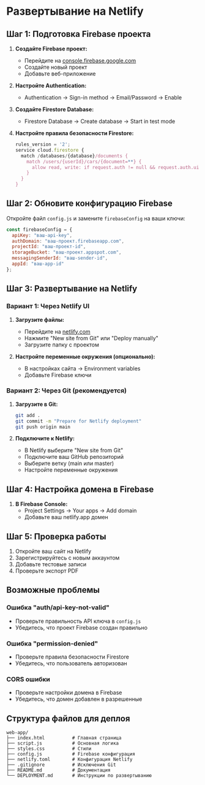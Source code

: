 # Развертывание на Netlify

## Шаг 1: Подготовка Firebase проекта

1. **Создайте Firebase проект:**
   - Перейдите на [console.firebase.google.com](https://console.firebase.google.com/)
   - Создайте новый проект
   - Добавьте веб-приложение

2. **Настройте Authentication:**
   - Authentication → Sign-in method → Email/Password → Enable

3. **Создайте Firestore Database:**
   - Firestore Database → Create database → Start in test mode

4. **Настройте правила безопасности Firestore:**
   ```javascript
   rules_version = '2';
   service cloud.firestore {
     match /databases/{database}/documents {
       match /users/{userId}/cars/{document=**} {
         allow read, write: if request.auth != null && request.auth.uid == userId;
       }
     }
   }
   ```

## Шаг 2: Обновите конфигурацию Firebase

Откройте файл `config.js` и замените `firebaseConfig` на ваши ключи:

```javascript
const firebaseConfig = {
  apiKey: "ваш-api-key",
  authDomain: "ваш-проект.firebaseapp.com",
  projectId: "ваш-проект-id",
  storageBucket: "ваш-проект.appspot.com",
  messagingSenderId: "ваш-sender-id",
  appId: "ваш-app-id"
};
```

## Шаг 3: Развертывание на Netlify

### Вариант 1: Через Netlify UI

1. **Загрузите файлы:**
   - Перейдите на [netlify.com](https://netlify.com)
   - Нажмите "New site from Git" или "Deploy manually"
   - Загрузите папку с проектом

2. **Настройте переменные окружения (опционально):**
   - В настройках сайта → Environment variables
   - Добавьте Firebase ключи

### Вариант 2: Через Git (рекомендуется)

1. **Загрузите в Git:**
   ```bash
   git add .
   git commit -m "Prepare for Netlify deployment"
   git push origin main
   ```

2. **Подключите к Netlify:**
   - В Netlify выберите "New site from Git"
   - Подключите ваш GitHub репозиторий
   - Выберите ветку (main или master)
   - Настройте переменные окружения

## Шаг 4: Настройка домена в Firebase

1. **В Firebase Console:**
   - Project Settings → Your apps → Add domain
   - Добавьте ваш netlify.app домен

## Шаг 5: Проверка работы

1. Откройте ваш сайт на Netlify
2. Зарегистрируйтесь с новым аккаунтом
3. Добавьте тестовые записи
4. Проверьте экспорт PDF

## Возможные проблемы

### Ошибка "auth/api-key-not-valid"
- Проверьте правильность API ключа в `config.js`
- Убедитесь, что проект Firebase создан правильно

### Ошибка "permission-denied"
- Проверьте правила безопасности Firestore
- Убедитесь, что пользователь авторизован

### CORS ошибки
- Проверьте настройки домена в Firebase
- Убедитесь, что домен добавлен в разрешенные

## Структура файлов для деплоя

```
web-app/
├── index.html          # Главная страница
├── script.js           # Основная логика
├── styles.css          # Стили
├── config.js           # Firebase конфигурация
├── netlify.toml        # Конфигурация Netlify
├── .gitignore          # Исключения Git
├── README.md           # Документация
└── DEPLOYMENT.md       # Инструкции по развертыванию
``` 